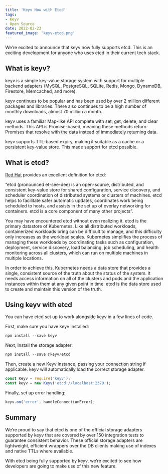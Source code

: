 ```yaml
---
title: 'Keyv Now with Etcd'
tags:
- Keyv
- Open Source
date: 2022-02-23
featured_image: 'keyv-etcd.png'
---
```


We’re excited to announce that keyv now fully supports etcd. This is an exciting development for anyone who uses etcd in their current tech stack.


## What is keyv?

keyv is a simple key-value storage system with support for multiple backend adapters (MySQL, PostgreSQL, SQLite, Redis, Mongo, DynamoDB, Firestore, Memcached, and more). 

keyv continues to be popular and has been used by over 2 million different packages and libraries. There also continues to be a high number of monthly downloads, almost 70 million a month.

keyv uses a familiar  Map-like API complete with set, get, delete, and clear methods. This API is Promise-based, meaning these methods return Promises that resolve with the data instead of immediately returning data.

keyv supports TTL-based expiry, making it suitable as a cache or a persistent key-value store. This made support for etcd possible.


## What is etcd?

[Red Hat](https://www.redhat.com/en/topics/containers/what-is-etcd) provides an excellent definition for etcd:

“etcd (pronounced et-see-dee) is an open-source, distributed, and consistent key-value store for shared configuration, service discovery, and scheduler coordination of distributed systems or clusters of machines. etcd helps to facilitate safer automatic updates, coordinates work being scheduled to hosts, and assists in the set up of overlay networking for containers. etcd is a core component of many other projects”. 

You may have encountered etcd without even realizing it. etcd is the primary datastore of Kubernetes.  Like all distributed workloads, containerized workloads bring can be difficult to manage, and this difficulty only increases as the workload scales. Kubernetes simplifies the process of managing these workloads by coordinating tasks such as configuration, deployment, service discovery, load balancing, job scheduling, and health monitoring across all clusters, which can run on multiple machines in multiple locations.

In order to achieve this, Kubernetes needs a data store that provides a single, consistent source of the truth about the status of the system. It needs access information on all of the clusters and pods and the application instances within them at any given point in time. etcd is the data store used to create and maintain this version of the truth.


## Using keyv with etcd

You can have etcd set up to work alongside keyv in a few lines of code.

First, make sure you have keyv installed:


```javascript
npm install --save keyv
```


Next, Install the storage adapter:


```javascript
npm install --save @keyv/etcd
```


Then, create a new Keyv instance, passing your connection string if applicable. keyv will automatically load the correct storage adapter.


```javascript
const Keyv = require('keyv');
const keyv = new Keyv('etcd://localhost:2379');
```


Finally, set up error handling:


```javascript
keyv.on('error', handleConnectionError);
```

## Summary

We’re proud to say that etcd is one of the official storage adapters supported by keyv that are covered by over 150 integration tests to guarantee consistent behavior. These official storage adapters are lightweight, efficient wrappers over the DB clients making use of indexes and native TTLs where available.

With etcd being fully supported by keyv, we’re excited to see how developers are going to make use of this new feature.
